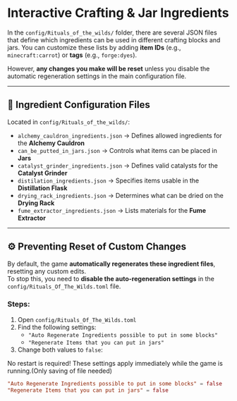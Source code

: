 # Interactive Crafting & Jar Ingredients

In the `config/Rituals_of_the_wilds/` folder, there are several JSON files that define which ingredients can be used in different crafting blocks and jars. You can customize these lists by adding **item IDs** (e.g., `minecraft:carrot`) or **tags** (e.g., `forge:dyes`).  

However, **any changes you make will be reset** unless you disable the automatic regeneration settings in the main configuration file.  

---

## 📁 Ingredient Configuration Files  

Located in `config/Rituals_of_the_wilds/`:  

- `alchemy_cauldron_ingredients.json` → Defines allowed ingredients for the **Alchemy Cauldron**  
- `can_be_putted_in_jars.json` → Controls what items can be placed in **Jars**  
- `catalyst_grinder_ingredients.json` → Defines valid catalysts for the **Catalyst Grinder**  
- `distilation_ingredients.json` → Specifies items usable in the **Distillation Flask**  
- `drying_rack_ingredients.json` → Determines what can be dried on the **Drying Rack**  
- `fume_extractor_ingredients.json` → Lists materials for the **Fume Extractor**  

---

## ⚙️ Preventing Reset of Custom Changes  

By default, the game **automatically regenerates these ingredient files**, resetting any custom edits.  
To stop this, you need to **disable the auto-regeneration settings** in the `config/Rituals_Of_The_Wilds.toml` file.

### Steps:  
1. Open `config/Rituals_Of_The_Wilds.toml`  
2. Find the following settings:  
   - `"Auto Regenerate Ingredients possible to put in some blocks"`  
   - `"Regenerate Items that you can put in jars"`  
3. Change both values to `false`:  

No restart is required! These settings apply immediately while the game is running.(Only saving of file needed)

```toml
"Auto Regenerate Ingredients possible to put in some blocks" = false
"Regenerate Items that you can put in jars" = false

